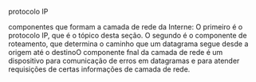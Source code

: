 protocolo IP


componentes que
formam a camada de rede da Interne:
O primeiro é o protocolo IP, que é o tópico desta seção. O segundo é o componente de roteamento, que
determina o caminho que um datagrama segue desde a origem até o destinoO componente fnal da camada de rede é um dispositivo para
comunicação de erros em datagramas e para atender requisições de certas informações de camada de rede. 



